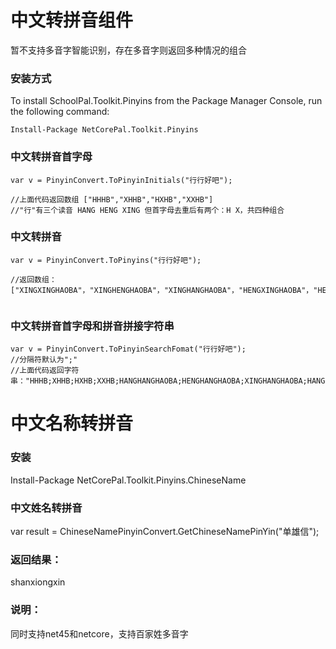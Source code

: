 # 中文转拼音组件

暂不支持多音字智能识别，存在多音字则返回多种情况的组合

### 安装方式


To install SchoolPal.Toolkit.Pinyins from the Package Manager Console, run the following command:
```
Install-Package NetCorePal.Toolkit.Pinyins
```



### 中文转拼音首字母

```
var v = PinyinConvert.ToPinyinInitials("行行好吧");

//上面代码返回数组 ["HHHB","XHHB","HXHB","XXHB"]
//"行"有三个读音 HANG HENG XING 但首字母去重后有两个：H X，共四种组合

```

### 中文转拼音
```
var v = PinyinConvert.ToPinyins("行行好吧");

//返回数组：
["XINGXINGHAOBA"，"XINGHENGHAOBA"，"XINGHANGHAOBA"，"HENGXINGHAOBA"，"HENGHENGHAOBA"，"HENGHANGHAOBA"，"HANGXINGHAOBA"，"HANGHENGHAOBA"，"HANGHANGHAOBA"]


```

### 中文转拼音首字母和拼音拼接字符串

```
var v = PinyinConvert.ToPinyinSearchFomat("行行好吧");
//分隔符默认为";"
//上面代码返回字符串："HHHB;XHHB;HXHB;XXHB;HANGHANGHAOBA;HENGHANGHAOBA;XINGHANGHAOBA;HANGHENGHAOBA;HENGHENGHAOBA;XINGHENGHAOBA;HANGXINGHAOBA;HENGXINGHAOBA;XINGXINGHAOBA"
```

# 中文名称转拼音

### 安装
Install-Package NetCorePal.Toolkit.Pinyins.ChineseName

### 中文姓名转拼音
var result = ChineseNamePinyinConvert.GetChineseNamePinYin("单雄信");

### 返回结果：
shanxiongxin

### 说明：
同时支持net45和netcore，支持百家姓多音字